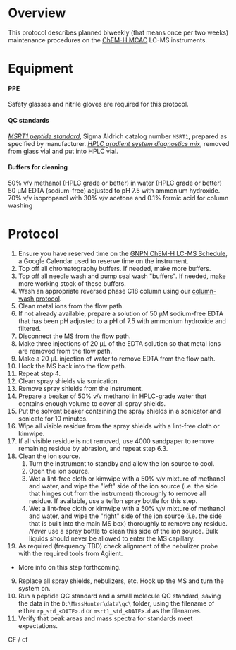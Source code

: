 # Overview

This protocol describes planned biweekly (that means once per two weeks) maintenance procedures on the [ChEM-H MCAC](https://chemh.stanford.edu/knowledge-centers/metabolic-chemistry-analysis-center) LC-MS instruments.

# Equipment
#### PPE
Safety glasses and nitrile gloves are required for this protocol.

#### QC standards
[*MSRT1 peptide standard*](http://www.sigmaaldrich.com/catalog/product/sigma/msrt1?lang=en&region=US), Sigma Aldrich catalog number `MSRT1`, prepared as specified by manufacturer.
[*HPLC gradient system diagnostics mix*](http://www.sigmaaldrich.com/catalog/product/supelco/48271?lang=en&region=US), removed from glass vial and put into HPLC vial.

#### Buffers for cleaning
50% v/v methanol (HPLC grade or better) in water (HPLC grade or better)
50 &mu;M EDTA (sodium-free) adjusted to pH 7.5 with ammonium hydroxide.
70% v/v isopropanol with 30% v/v acetone and 0.1% formic acid for column washing

# Protocol
1. Ensure you have reserved time on the [GNPN ChEM-H LC-MS Schedule](https://calendar.google.com/calendar/ical/gnpn.chemh.lc.ms%40gmail.com/private-0590e5f4df42c4d33d6fbb8ab1d0bb40/basic.ics), a Google Calendar used to reserve time on the instrument.
2. Top off all chromatography buffers.  If needed, make more buffers.
3. Top off all needle wash and pump seal wash "buffers".  If needed, make more working stock of these buffers.
4. Wash an appropriate reversed phase C18 column using our [column-wash protocol](reverse_phase_column_wash_protocol.md).
5. Clean metal ions from the flow path.
  1. If not already available, prepare a solution of 50 &mu;M sodium-free EDTA that has been pH adjusted to a pH of 7.5 with ammonium hydroxide and filtered.
  2. Disconnect the MS from the flow path.
  3. Make three injections of 20 &mu;L of the EDTA solution so that metal ions are removed from the flow path.
  4. Make a 20 &mu;L injection of water to remove EDTA from the flow path.
  5. Hook the MS back into the flow path.
  6. Repeat step 4.
6. Clean spray shields via sonication.
  1. Remove spray shields from the instrument. 
  2. Prepare a beaker of 50% v/v methanol in HPLC-grade water that contains enough volume to cover all spray shields.
  3. Put the solvent beaker containing the spray shields in a sonicator and sonicate for 10 minutes.
  4. Wipe all visible residue from the spray shields with a lint-free cloth or kimwipe. 
  5. If all visible residue is not removed, use 4000 sandpaper to remove remaining residue by abrasion, and repeat step 6.3.
7. Clean the ion source.  
	1. Turn the instrument to standby and allow the ion source to cool.
	2. Open the ion source.
	3. Wet a lint-free cloth or kimwipe with a 50% v/v mixture of methanol and water, and wipe the "left" side of the ion source (i.e. the side that hinges out from the instrument) thoroughly to remove all residue.  If available, use a teflon spray bottle for this step.
	4. Wet a lint-free cloth or kimwipe with a 50% v/v mixture of methanol and water, and wipe the "right" side of the ion source (i.e. the side that is built into the main MS box) thoroughly to remove any residue.  _Never_ use a spray bottle to clean this side of the ion source.  Bulk liquids should never be allowed to enter the MS capillary.
8. As required (frequency TBD) check alignment of the nebulizer probe with the required tools from Agilent. 
  * More info on this step forthcoming.
9. Replace all spray shields, nebulizers, etc.  Hook up the MS and turn the system on.
10. Run a peptide QC standard and a small molecule QC standard, saving the data in the `D:\MassHunter\data\qc\` folder, using the filename of either `rp_std_<DATE>.d` or `msrt1_std_<DATE>.d` as the filenames.
11. Verify that peak areas and mass spectra for standards meet expectations.

CF / cf